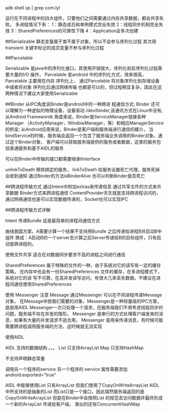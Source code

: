 adb shell 
sp | grep com.lyl

运行在不同进程中的四大组件，只要他们之间需要通过内存共享数据，都会共享失败。
多进程情况下有：
1：静态成员和单例模式完全失效
2：线程同步机制完全失效
3：SharedPreferences的可靠性下降
4：Application会多次创建

##Serializable
静态变量属于类不属于对象，所以不会参与序列化过程
其次用transient 关键字标记的成员变量不参与序列化过程

##Parcelable


Serializable 是java中的序列化接口，其使用开销很大，序列化和反序列化过程需要大量的I/O
操作，
Parcelable 是android 中的序列化方式，效率很高，Parcelable 主要用在内存
序列化上，
通过Parcelable 将对象序列化到存储设备中或者将对象 序列化后通过网络传输
也都是可以的，但过程稍显复杂，因此在这两种情况下建议大家使用Serializable

##Binder 
从IPC角度说Binder是android中的一种跨进 程通信方式;
Binder 还可以理解为一种虚拟的物理设备，设备驱动 /dev/binder,该通讯方式在Linux中没有;
从Android Framewordk 角度来说，Binder是ServiceManager链接各种Manager
（ActivityManager，WindowManager，等）和相应ManagerService 的桥梁;
从Android应用来说，Binder是客户端和服务端进行通信的媒介，
当bindService的时候，服务端会返回一个包含了服务端业务调用的Binder对象，通过这个Binder对象，
客户端可以获取服务端提供的服务或者数据，这里的服务包括普通服务和基于AIDL的服务

可以在Binder中传输的接口都需要继承IInterface

unlinkToDeath 移除绑定的服务，
linkToDeath 给服务设置死亡代理，服务死掉会收到通知 
通过Binder的方法isBinderAlive 也可以判断Binder是否死亡

##跨进程传输方式
通过Intent中附加extras来传递信息 
通过共享文件的方式来共享数据
Binder方式来跨进程通信
ContentProvider天生就是支持跨进程访问的，
通过网络通信也是可以实现数据传递的，Socket也可以实现IPC 

##跨进程传输方式详解

Intent 传递Bundle 这是最简单的进程间通信方式

曲线救国方案，A需要计算一个结果不支持用Bundle 之后传递给进程B并启动B中组件
换成：A启动B的一个server去计算之后Server传递给B的目标组件，只有启动是跨进程的。

使用文件共享 适合在对数据同步要求不高的进程之间进行通信

SharedPreferences 属于特殊的文件的一种，由于系统对它的读写有一定的缓存策略，
在内存中也会有一份SharedPreferences 文件的缓存，在多进程模式下，系统对它的读
写不可靠，在高并发读写访问，有很大几率丢失数据，不建议在进程间通信使用SharedPreferences

使用 Messenger 注意 Message 通过Messenger 可以在不同进程传递Message 对象，
在Message中放我们需要的对象，Messenger是一种轻量级的IPC方案，底层用AIDL
Messenger一次只处理一个请求，在服务端我们不用考虑线程同步的问题，服务端不存在并发的情形。
Messenger 是串行的方式处理客户端发来的消息，如果有大量的并发请求不适合用，
Messenger 是用来传递消息，有时候可能需要跨进程调用服务端的方法，这时候就无法实现

使用AIDL


AIDL 支持的数据结构
。。。
List 只支持ArrayList
Map 只支持HashMap

不支持声明静态常量

调用另一个程序的service 另一个程序的 service 属性需要添加
android:exported="true"

AIDL 中能够使用List 只有ArrayList 但我们使用了CopyOnWriteArrayList
AIDL 中所支持的是抽象的List 而List只是一个接口，因此瑞然服务端返回的是CopyOnWriteArrayList
但是在Binder中会按照List 的规范去访问数据并最终形成一个新的ArrayList 传递给客户端，
类似的还有ConcurrentHashMap



